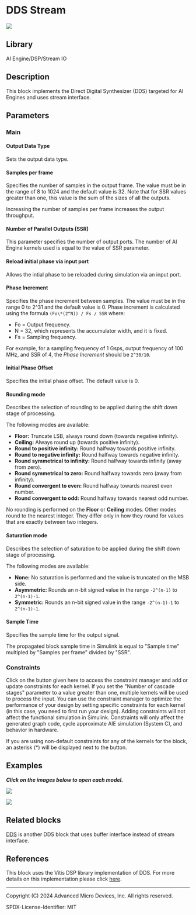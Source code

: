 # DDS Stream
  
![](./Images/block.png)  

## Library

AI Engine/DSP/Stream IO

## Description

This block implements the Direct Digital Synthesizer (DDS)
targeted for AI Engines and uses stream interface.

## Parameters

### Main  
#### Output Data Type

Sets the output data type.

#### Samples per frame

Specifies the number of samples in the output frame. The value must be in the range of 8 to 1024 and the default value is 32. Note that for SSR values greater than one, this value is the sum of the sizes of all the outputs. 

<div class="noteBox">
Increasing the number of samples per frame increases the output throughput.
</div>

#### Number of Parallel Outputs (SSR)

This parameter specifies the number of output ports. The number of AI Engine kernels used is equal to the value of SSR parameter.

#### Reload initial phase via input port
Allows the intial phase to be reloaded during simulation via an input port.

#### Phase Increment

Specifies the phase increment between samples. The value must be in
  the range 0 to 2^31 and the default value is 0. Phase increment is calculated
  using the formula `(Fo\*(2^N)) / Fs / SSR` where:
  - Fo = Output frequency.
  - N = 32, which represents the accumulator width, and it is fixed.
  - Fs = Sampling frequency.

For example, for a sampling frequency of 1 Gsps, output frequency of 100 MHz, and SSR of 4, the _Phase Increment_ should be `2^30/10`.  

#### Initial Phase Offset

Specifies the initial phase offset. The default value is 0.

#### Rounding mode

Describes the selection of rounding to be applied during the shift down stage of processing.

The following modes are available:
* **Floor:** Truncate LSB, always round down (towards negative infinity).
* **Ceiling:** Always round up (towards positive infinity).
* **Round to positive infinity:** Round halfway towards positive infinity.
* **Round to negative infinity:** Round halfway towards negative infinity.
* **Round symmetrical to infinity:** Round halfway towards infinity (away from zero).
* **Round symmetrical to zero:** Round halfway towards zero (away from infinity).
* **Round convergent to even:** Round halfway towards nearest even number.
* **Round convergent to odd:** Round halfway towards nearest odd number.

No rounding is performed on the **Floor** or **Ceiling** modes. Other modes round to the nearest integer. They differ only in how they round for values that are exactly between two integers.

#### Saturation mode

Describes the selection of saturation to be applied during the shift down stage of processing.

The following modes are available:
* **None:** No saturation is performed and the value is truncated on the MSB side.
* **Asymmetric:** Rounds an n-bit signed value in the range `-2^(n-1)` to `2^(n-1)-1`.
* **Symmetric:** Rounds an n-bit signed value in the range `-2^(n-1)-1` to `2^(n-1)-1`.

#### Sample Time

Specifies the sample time for the output signal.

<div class="noteBox">
The propagated block sample time in Simulink is equal to "Sample time" multipled by "Samples per frame" divided by "SSR".
</div>

### Constraints
Click on the button given here to access the constraint manager and add or update constraints for each kernel. If you set the "Number of cascade stages" parameter to a value greater than one, multiple kernels will be used to process the input. You can use the constraint manager to optimize the performance of your design by setting specific constraints for each kernel (in this case, you need to first run your design). Adding constraints will not affect the functional simulation in Simulink. Constraints will only affect the generated graph code, cycle approximate AIE simulation (System C), and behavior in hardware.

<div class="noteBox">
If you are using non-default constraints for any of the kernels for the block, an asterisk (*) will be displayed next to the button.
</div>

## Examples

***Click on the images below to open each model.***

[![](./Images/DDS_Stream_Ex1.png)](https://github.com/Xilinx/Vitis_Model_Composer/tree/2024.2/Examples/Block_Help/AIE/DDS_Stream_Ex1)

[![](./Images/DDS_Stream_Ex2.png)](https://github.com/Xilinx/Vitis_Model_Composer/tree/2024.2/Examples/Block_Help/AIE/DDS_Stream_Ex2)

## Related blocks
[DDS](../DDS/README.md) is another DDS block that uses buffer interface instead of stream interface.

## References
This block uses the Vitis DSP library implementation of DDS. For more details on this implementation please click [here](https://docs.xilinx.com/r/en-US/Vitis_Libraries/dsp/user_guide/L2/func-dds.html).

--------------
Copyright (C) 2024 Advanced Micro Devices, Inc.
All rights reserved.

SPDX-License-Identifier: MIT
